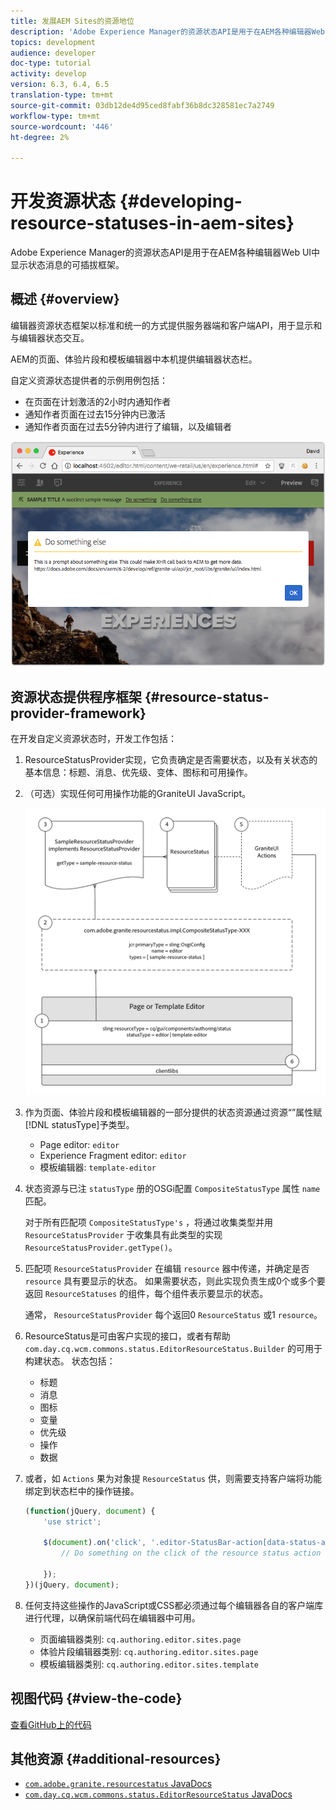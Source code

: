 ```yaml
---
title: 发展AEM Sites的资源地位
description: 'Adobe Experience Manager的资源状态API是用于在AEM各种编辑器Web UI中显示状态消息的可插拔框架。 '
topics: development
audience: developer
doc-type: tutorial
activity: develop
version: 6.3, 6.4, 6.5
translation-type: tm+mt
source-git-commit: 03db12de4d95ced8fabf36b8dc328581ec7a2749
workflow-type: tm+mt
source-wordcount: '446'
ht-degree: 2%

---
```



# 开发资源状态 {#developing-resource-statuses-in-aem-sites}

Adobe Experience Manager的资源状态API是用于在AEM各种编辑器Web UI中显示状态消息的可插拔框架。

## 概述 {#overview}

编辑器资源状态框架以标准和统一的方式提供服务器端和客户端API，用于显示和与编辑器状态交互。

AEM的页面、体验片段和模板编辑器中本机提供编辑器状态栏。

自定义资源状态提供者的示例用例包括：

* 在页面在计划激活的2小时内通知作者
* 通知作者页面在过去15分钟内已激活
* 通知作者页面在过去5分钟内进行了编辑，以及编辑者

![AEM editor资源状态概述](assets/sample-editor-resource-status-screenshot.png)

## 资源状态提供程序框架 {#resource-status-provider-framework}

在开发自定义资源状态时，开发工作包括：

1. ResourceStatusProvider实现，它负责确定是否需要状态，以及有关状态的基本信息：标题、消息、优先级、变体、图标和可用操作。
2. （可选）实现任何可用操作功能的GraniteUI JavaScript。

   ![资源状态体系](assets/sample-editor-resource-status-application-architecture.png)

3. 作为页面、体验片段和模板编辑器的一部分提供的状态资源通过资源“”属性赋[!DNL statusType]予类型。

   * Page editor: `editor`
   * Experience Fragment editor: `editor`
   * 模板编辑器: `template-editor`

4. 状态资源与已注 `statusType` 册的OSGi配置 `CompositeStatusType` 属性 `name` 匹配。

   对于所有匹配项 `CompositeStatusType's` ，将通过收集类型并用 `ResourceStatusProvider` 于收集具有此类型的实现 `ResourceStatusProvider.getType()`。

5. 匹配项 `ResourceStatusProvider` 在编辑 `resource` 器中传递，并确定是否 `resource` 具有要显示的状态。 如果需要状态，则此实现负责生成0个或多个要返回 `ResourceStatuses` 的组件，每个组件表示要显示的状态。

   通常， `ResourceStatusProvider` 每个返回0 `ResourceStatus` 或1 `resource`。

6. ResourceStatus是可由客户实现的接口，或者有帮助 `com.day.cq.wcm.commons.status.EditorResourceStatus.Builder` 的可用于构建状态。 状态包括：

   * 标题
   * 消息
   * 图标
   * 变量
   * 优先级
   * 操作
   * 数据

7. 或者，如 `Actions` 果为对象提 `ResourceStatus` 供，则需要支持客户端将功能绑定到状态栏中的操作链接。

   ```js
   (function(jQuery, document) {
       'use strict';
   
       $(document).on('click', '.editor-StatusBar-action[data-status-action-id="do-something"]', function () {
           // Do something on the click of the resource status action
   
       });
   })(jQuery, document);
   ```

8. 任何支持这些操作的JavaScript或CSS都必须通过每个编辑器各自的客户端库进行代理，以确保前端代码在编辑器中可用。

   * 页面编辑器类别: `cq.authoring.editor.sites.page`
   * 体验片段编辑器类别: `cq.authoring.editor.sites.page`
   * 模板编辑器类别: `cq.authoring.editor.sites.template`

## 视图代码 {#view-the-code}

[查看GitHub上的代码](https://github.com/Adobe-Consulting-Services/acs-aem-samples/tree/master/bundle/src/main/java/com/adobe/acs/samples/resourcestatus/impl/SampleEditorResourceStatusProvider.java)

## 其他资源 {#additional-resources}

* [`com.adobe.granite.resourcestatus` JavaDocs](https://helpx.adobe.com/experience-manager/6-5/sites/developing/using/reference-materials/javadoc/com/adobe/granite/resourcestatus/package-summary.html)
* [`com.day.cq.wcm.commons.status.EditorResourceStatus` JavaDocs](https://helpx.adobe.com/experience-manager/6-5/sites/developing/using/reference-materials/javadoc/com/day/cq/wcm/commons/status/EditorResourceStatus.html)
